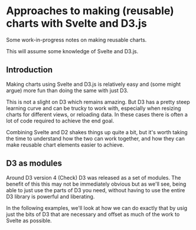 # Approaches to making (reusable) charts with Svelte and D3.js

Some work-in-progress notes on making reusable charts.

This will assume some knowledge of Svelte and D3.js.

## Introduction

Making charts using Svelte and D3.js is relatively easy and (some might argue) more fun than doing the same with just D3.

This is not a slight on D3 which remains amazing. But D3 has a pretty steep learning curve and can be trucky to work with, especially when resizing charts for different views, or reloading data. In these cases there is often a lot of code required to achieve the end goal.

Combining Svelte and D2 shakes things up quite a bit, but it's worth taking the time to understand how the two can work together, and how they can make reusable chart elements easier to achieve.

## D3 as modules

Around D3 version 4 (Check) D3 was released as a set of modules. The benefit of this this may not be immediately obvious but as we'll see, being able to just use the parts of D3 you need, without having to use the entire D3 library is powerful and liberating.

In the following examples, we'll look at how we can do exactly that by usig just the bits of D3 that are necessary and offset as much of the work to Svelte as possible.
